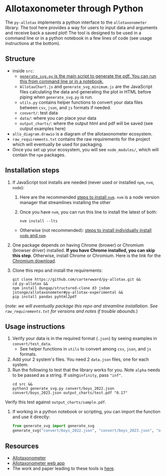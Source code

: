 # Allotaxonometer through Python

The `py-allotax` implements a python interface to the `allotaxonometer` library. The tool here provides a way for users to input data and arguments and receive back a saved plot! The tool is designed to be used in a command line or in a python notebook in a few lines of code (see usage instructions at the bottom).

## Structure
- inside `src`:
    - <u>`generate_svg.py` is the main script to generate the pdf. You can run this from command line or in a notebook.</u>
    - `AllotaxChart.js` and `generate_svg_minimum.js` are the JavaScript files calculating the data and generating the plot in HTML before piping when `generate_svg.py` is run.
    - `utils.py` contains helper functions to convert your data files between `csv`, `json`, and `js` formats if needed.
    - `convert/`: test data
    - `data/`: where you can place your data
    - `output_charts/`: where the output html and pdf will be saved (see output examples here)
- `allo_diagram.drawio` is a diagram of the allotaxonometer ecosystem.
- `raw_requirements.txt` contains the raw requirements for the project which will eventually be used for packaging.
- Once you set up your ecosystem, you will see `node_modules/`, which will contain the `npm` packages.



## Installation steps

1. If JavaScript tool installs are needed (never used or installed `npm`, `nvm`, `node`):
    1. Here are the recommended [steps to install `nvm`](https://github.com/nvm-sh/nvm?tab=readme-ov-file#installing-and-updating). `nvm` is a node version manager that streamlines installing the other

    2. Once you have `nvm`, you can run this line to install the latest of both:
        ```shell
        nvm install --lts
        ```
    - Otherwise (not recommended): [steps to install individually install `node` and `npm`](https://docs.npmjs.com/downloading-and-installing-node-js-and-npm).
1. One package depends on having Chrome (brower) or Chromium (browser driver) installed. **If you have Chrome installed, you can skip this step**. Otherwise, install Chrome or Chromium.
Here is the link for the [Chromium download](https://www.chromium.org/getting-involved/download-chromium/).

1. Clone this repo and install the requirements:
    ```shell
    git clone https://github.com/carterwward/py-allotax.git &&
    cd py-allotax &&
    npm install @ungap/structured-clone d3 jsdom jstonge/allotaxonometer#py-allotax-experimental &&
    pip install pandas pyhtml2pdf
    ```
(*note: we will eventually package this repo and streamline installation. See `raw_requirements.txt` for versions and notes if trouble abounds.*)

## Usage instructions
1. Verify your data is in the required format (`.json`) by seeing examples in `convert/test_data`.
    - See helper functions in `utils` to convert among `csv`, `json`, and `js` formats.
1. Add your 2 system's files. You need 2 `data.json` files, one for each system.
1. Run the following to test that the library works for you. Note `alpha` needs to be passed as a string. If using`infinity`, pass `"inf"`.
    ```shell
    cd src &&
    python3 generate_svg.py convert/boys_2022.json convert/boys_2023.json output_charts/test.pdf "0.17"
    ```
Verify this test against `output_charts/sample.pdf`.
1. If working in a python notebook or scripting, you can import the function and use it directly:
    ```python
    from generate_svg import generate_svg
    generate_svg("convert/boys_2022.json", "convert/boys_2023.json", "output_charts/test.pdf", "0.17")
    ```

## Resources
- [Allotaxonometer](https://github.com/jstonge/allotaxonometer)
- [Allotaxonometer web app](https://allotaxp.vercel.app/)
- The work and paper leading to these tools is [here](https://doi.org/10.1140/epjds/s13688-023-00400-x).